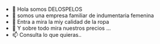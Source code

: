 - 👋 Hola somos DELOSPELOS
- 👀 somos una empresa familiar de indumentaria femenina
- 🌱 Entra a mira la miy calidad de la ropa
- 💞️ Y sobre todo mira nuestros precios ...
- 📫 Consulta lo que quieras..

<!---
marcelooherrera/marcelooherrera is a ✨ special ✨ repository because its `README.md` (this file) appears on your GitHub profile.
You can click the Preview link to take a look at your changes.
--->
